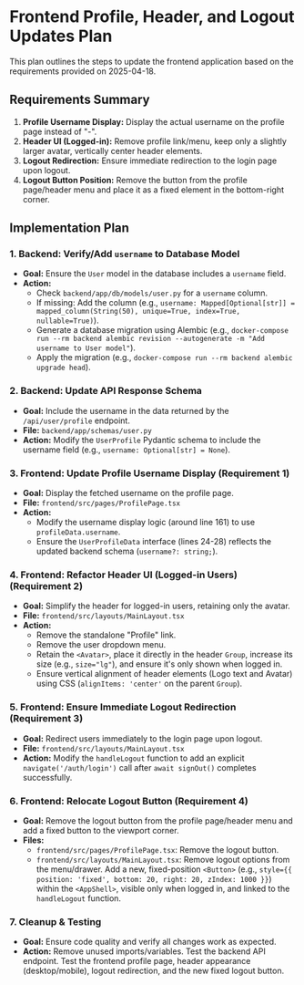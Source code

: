 # Frontend Profile, Header, and Logout Updates Plan

This plan outlines the steps to update the frontend application based on the requirements provided on 2025-04-18.

## Requirements Summary

1.  **Profile Username Display:** Display the actual username on the profile page instead of "-".
2.  **Header UI (Logged-in):** Remove profile link/menu, keep only a slightly larger avatar, vertically center header elements.
3.  **Logout Redirection:** Ensure immediate redirection to the login page upon logout.
4.  **Logout Button Position:** Remove the button from the profile page/header menu and place it as a fixed element in the bottom-right corner.

## Implementation Plan

### 1. Backend: Verify/Add `username` to Database Model

*   **Goal:** Ensure the `User` model in the database includes a `username` field.
*   **Action:**
    *   Check `backend/app/db/models/user.py` for a `username` column.
    *   If missing: Add the column (e.g., `username: Mapped[Optional[str]] = mapped_column(String(50), unique=True, index=True, nullable=True)`).
    *   Generate a database migration using Alembic (e.g., `docker-compose run --rm backend alembic revision --autogenerate -m "Add username to User model"`).
    *   Apply the migration (e.g., `docker-compose run --rm backend alembic upgrade head`).

### 2. Backend: Update API Response Schema

*   **Goal:** Include the username in the data returned by the `/api/user/profile` endpoint.
*   **File:** `backend/app/schemas/user.py`
*   **Action:** Modify the `UserProfile` Pydantic schema to include the username field (e.g., `username: Optional[str] = None`).

### 3. Frontend: Update Profile Username Display (Requirement 1)

*   **Goal:** Display the fetched username on the profile page.
*   **File:** `frontend/src/pages/ProfilePage.tsx`
*   **Action:**
    *   Modify the username display logic (around line 161) to use `profileData.username`.
    *   Ensure the `UserProfileData` interface (lines 24-28) reflects the updated backend schema (`username?: string;`).

### 4. Frontend: Refactor Header UI (Logged-in Users) (Requirement 2)

*   **Goal:** Simplify the header for logged-in users, retaining only the avatar.
*   **File:** `frontend/src/layouts/MainLayout.tsx`
*   **Action:**
    *   Remove the standalone "Profile" link.
    *   Remove the user dropdown menu.
    *   Retain the `<Avatar>`, place it directly in the header `Group`, increase its size (e.g., `size="lg"`), and ensure it's only shown when logged in.
    *   Ensure vertical alignment of header elements (Logo text and Avatar) using CSS (`alignItems: 'center'` on the parent `Group`).

### 5. Frontend: Ensure Immediate Logout Redirection (Requirement 3)

*   **Goal:** Redirect users immediately to the login page upon logout.
*   **File:** `frontend/src/layouts/MainLayout.tsx`
*   **Action:** Modify the `handleLogout` function to add an explicit `navigate('/auth/login')` call after `await signOut()` completes successfully.

### 6. Frontend: Relocate Logout Button (Requirement 4)

*   **Goal:** Remove the logout button from the profile page/header menu and add a fixed button to the viewport corner.
*   **Files:**
    *   `frontend/src/pages/ProfilePage.tsx`: Remove the logout button.
    *   `frontend/src/layouts/MainLayout.tsx`: Remove logout options from the menu/drawer. Add a new, fixed-position `<Button>` (e.g., `style={{ position: 'fixed', bottom: 20, right: 20, zIndex: 1000 }}`) within the `<AppShell>`, visible only when logged in, and linked to the `handleLogout` function.

### 7. Cleanup & Testing

*   **Goal:** Ensure code quality and verify all changes work as expected.
*   **Action:** Remove unused imports/variables. Test the backend API endpoint. Test the frontend profile page, header appearance (desktop/mobile), logout redirection, and the new fixed logout button.
